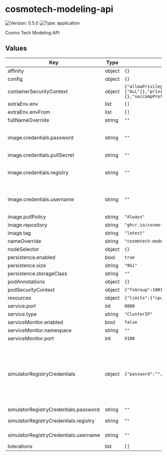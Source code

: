 # cosmotech-modeling-api

![Version: 0.5.0](https://img.shields.io/badge/Version-0.5.0-informational?style=flat-square) ![Type: application](https://img.shields.io/badge/Type-application-informational?style=flat-square)

Cosmo Tech Modeling API

## Values

| Key | Type | Default | Description |
|-----|------|---------|-------------|
| affinity | object | `{}` | Affinity values |
| config | object | `{}` | API configuration |
| containerSecurityContext | object | `{"allowPrivilegeEscalation":false,"capabilities":{"drop":["ALL"]},"privileged":false,"readOnlyRootFilesystem":true,"runAsGroup":1001,"runAsNonRoot":true,"runAsUser":1001,"seLinuxOptions":{},"seccompProfile":{"type":"RuntimeDefault"}}` | Security context injected at container level |
| extraEnv.env | list | `[]` | Extra environment values, as 'env' form |
| extraEnv.envFrom | list | `[]` | Extra environment values, as 'envFrom' form |
| fullNameOverride | string | `""` | Full name override |
| image.credentials.password | string | `""` | Password for the generated pull secret auth config. Only applies if `pullSecret` is empty. If `registry`, `username` and `password` are all empty, the generated secret is only created if not already there. |
| image.credentials.pullSecret | string | `""` | Existing image pull secret |
| image.credentials.registry | string | `""` | Registry name for the generated pull secret auth config. Only applies if `pullSecret` is empty. If `registry`, `username` and `password` are all empty, the generated secret is only created if not already there. |
| image.credentials.username | string | `""` | Username for the generated pull secret auth config. Only applies if `pullSecret` is empty. If `registry`, `username` and `password` are all empty, the generated secret is only created if not already there. |
| image.pullPolicy | string | `"Always"` | Image pull policy |
| image.repository | string | `"ghcr.io/cosmo-tech/cosmotech-modeling-api"` | Image repository |
| image.tag | string | `"latest"` | Image tag |
| nameOverride | string | `"cosmotech-modeling-api"` | Base name override |
| nodeSelector | object | `{}` | Node selector values |
| persistence.enabled | bool | `true` | Enable the data storage persistence |
| persistence.size | string | `"8Gi"` | PVC size request |
| persistence.storageClass | string | `""` | PVC storage class |
| podAnnotations | object | `{}` | Additional pod annotations |
| podSecurityContext | object | `{"fsGroup":1001,"fsGroupChangePolicy":"Always","supplementalGroups":[],"sysctls":[]}` | Security context injected at pod level |
| resources | object | `{"limits":{"cpu":"1","memory":"256Mi"},"requests":{"cpu":"1","memory":"256Mi"}}` | Resources values |
| service.port | int | `8080` | Service port number |
| service.type | string | `"ClusterIP"` | Service type |
| serviceMonitor.enabled | bool | `false` | Enable monitoring service |
| serviceMonitor.namespace | string | `""` | Namespace to deploy the monitoring service to |
| serviceMonitor.port | int | `9100` | Monitoring service port number |
| simulatorRegistryCredentials | object | `{"password":"","registry":"","username":""}` | Auth data for the generated simulator registry credentials Only applies if `config.csm.modelingApi.simulatorRegistry.pushSecret` is empty (Note that while the API accepts case-insensitive entries, this chart will look for that exact spelling). If this secret is generated by the chart, the associated application property value will automatically be setup. If `registry`, `username` and `password` are all empty, the generated secret is only created if not already there. |
| simulatorRegistryCredentials.password | string | `""` | Password for generated simulator registry credentials |
| simulatorRegistryCredentials.registry | string | `""` | Registry for the generated simulator registry credentials |
| simulatorRegistryCredentials.username | string | `""` | Username for the generated simulator registry credentials |
| tolerations | list | `[]` | Tolerations values |
